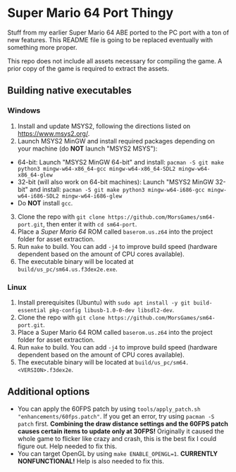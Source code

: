 # Super Mario 64 Port Thingy

Stuff from my earlier Super Mario 64 ABE ported to the PC port with a ton of new features. This README file is going to be replaced eventually with something more proper.

This repo does not include all assets necessary for compiling the game.
A prior copy of the game is required to extract the assets.

## Building native executables

### Windows

1. Install and update MSYS2, following the directions listed on https://www.msys2.org/.
2. Launch MSYS2 MinGW and install required packages depending on your machine (do **NOT** launch "MSYS2 MSYS"):
  * 64-bit: Launch "MSYS2 MinGW 64-bit" and install: `pacman -S git make python3 mingw-w64-x86_64-gcc mingw-w64-x86_64-SDL2 mingw-w64-x86_64-glew`
  * 32-bit (will also work on 64-bit machines): Launch "MSYS2 MinGW 32-bit" and install: `pacman -S git make python3 mingw-w64-i686-gcc mingw-w64-i686-SDL2 mingw-w64-i686-glew`
  * Do **NOT** install `gcc`.
3. Clone the repo with `git clone https://github.com/MorsGames/sm64-port.git`, then enter it with `cd sm64-port`.
4. Place a *Super Mario 64* ROM called `baserom.us.z64` into the project folder for asset extraction.
5. Run `make` to build. You can add `-j4` to improve build speed (hardware dependent based on the amount of CPU cores available).
6. The executable binary will be located at `build/us_pc/sm64.us.f3dex2e.exe`.

### Linux

1. Install prerequisites (Ubuntu) with `sudo apt install -y git build-essential pkg-config libusb-1.0-0-dev libsdl2-dev`.
2. Clone the repo with `git clone https://github.com/MorsGames/sm64-port.git`.
3. Place a Super Mario 64 ROM called `baserom.us.z64` into the project folder for asset extraction.
5. Run `make` to build. You can add `-j4` to improve build speed (hardware dependent based on the amount of CPU cores available).
5. The executable binary will be located at `build/us_pc/sm64.<VERSION>.f3dex2e`.

## Additional options

* You can apply the 60FPS patch by using `tools/apply_patch.sh "enhancements/60fps.patch"`. If you get an error, try using `pacman -S patch` first. **Combining the draw distance settings and the 60FPS patch causes certain items to update only at 30FPS!** Originally it caused the whole game to flicker like crazy and crash, this is the best fix I could figure out. Help needed to fix this.
* You can target OpenGL by using `make ENABLE_OPENGL=1`. **CURRENTLY NONFUNCTIONAL!** Help is also needed to fix this.
